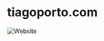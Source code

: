 # tiagoporto.com

![Website](https://img.shields.io/website/https/tiagoporto.com.svg?down_color=lightgrey&down_message=offline&style=flat-square&up_message=online)
